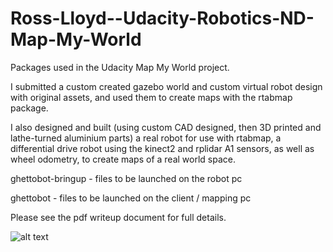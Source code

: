 # Ross-Lloyd--Udacity-Robotics-ND-Map-My-World

Packages used in the Udacity Map My World project. 

I submitted a custom created gazebo world and custom virtual robot design with original assets, and used them to create maps with the rtabmap package.

I also designed and built (using custom CAD designed, then 3D printed and lathe-turned aluminium parts) a real robot for use with rtabmap, a differential drive robot using the kinect2 and rplidar A1 sensors, as well as wheel odometry, to create maps of a real world space.

ghettobot-bringup - files to be launched on the robot pc

ghettobot - files to be launched on the client / mapping pc

Please see the pdf writeup document for full details.


![alt text](https://github.com/RossPLloyd/Ross-Lloyd--Udacity-Robotics-ND-Map-My_World/blob/master/gbot-profile.png)
